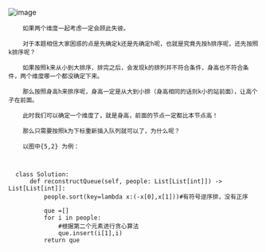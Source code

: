 ![image](https://user-images.githubusercontent.com/38878365/190101560-818665ad-7965-40f1-a56e-b6f2cc709c7e.png)

        如果两个维度一起考虑一定会顾此失彼。

        对于本题相信大家困惑的点是先确定k还是先确定h呢，也就是究竟先按h排序呢，还先按照k排序呢？

        如果按照k来从小到大排序，排完之后，会发现k的排列并不符合条件，身高也不符合条件，两个维度哪一个都没确定下来。

        那么按照身高h来排序呢，身高一定是从大到小排（身高相同的话则k小的站前面），让高个子在前面。

        此时我们可以确定一个维度了，就是身高，前面的节点一定都比本节点高！

        那么只需要按照k为下标重新插入队列就可以了，为什么呢？

        以图中{5,2} 为例：



      class Solution:
          def reconstructQueue(self, people: List[List[int]]) -> List[List[int]]:
              people.sort(key=lambda x:(-x[0],x[1]))#有符号逆序排，没有正序

              que =[]
              for i in people:
                  #根据第二个元素进行贪心算法
                  que.insert(i[1],i)
              return que
